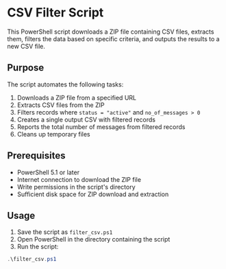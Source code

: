 # CSV Filter Script

This PowerShell script downloads a ZIP file containing CSV files, extracts them, filters the data based on specific criteria, and outputs the results to a new CSV file.

## Purpose
The script automates the following tasks:
1. Downloads a ZIP file from a specified URL
2. Extracts CSV files from the ZIP
3. Filters records where `status = "active"` and `no_of_messages > 0`
4. Creates a single output CSV with filtered records
5. Reports the total number of messages from filtered records
6. Cleans up temporary files

## Prerequisites
- PowerShell 5.1 or later
- Internet connection to download the ZIP file
- Write permissions in the script's directory
- Sufficient disk space for ZIP download and extraction

## Usage
1. Save the script as `filter_csv.ps1`
2. Open PowerShell in the directory containing the script
3. Run the script:
```powershell
.\filter_csv.ps1